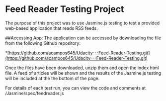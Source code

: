 # Feed Reader Testing Project
The purpose of this project was to use Jasmine.js testing to test a provided web-based application that reads RSS feeds. 

##Accessing App:
The application can be accessed by downloading the file from the following Github repository:

*[https://github.com/acampos645/Udacity---Feed-Reader-Testing.git](https://github.com/acampos645/Udacity---Feed-Reader-Testing.git)

Once the files have been downloaded, unzip them and open the index html file.  A feed of articles will be shown and the results of the Jasmine.js testing will be included at the the bottom of the page.

For details of each test run, you can view the code and comments at /Jasmine/spec/feedreader.js
